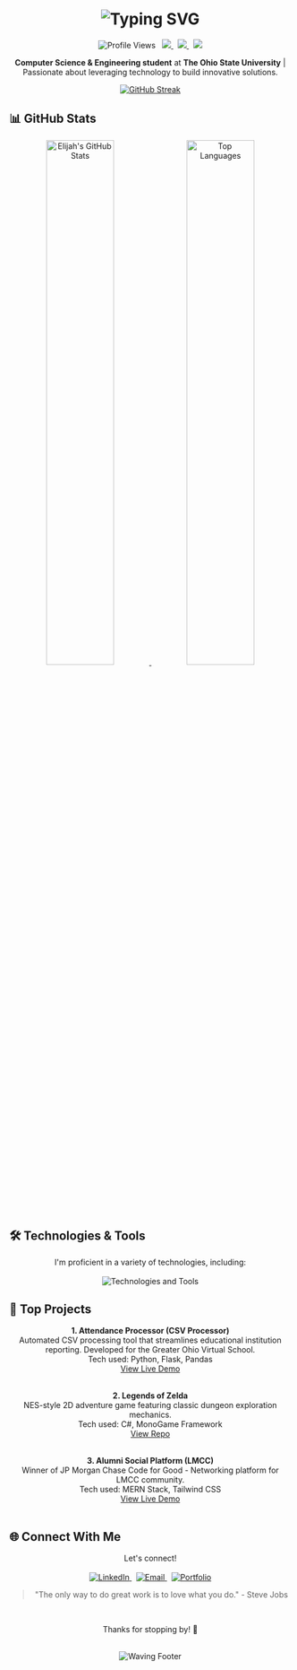 <h1 align="center">
  <img src="https://readme-typing-svg.herokuapp.com?font=Fira+Code&size=30&duration=3000&pause=1000&color=F7F7F7&center=true&vCenter=true&random=false&width=600&lines=👋+Hey+there!+I'm+Elijah+Paulman!;💻+CS+%26+Engineering+Student;🚀+Developer+%26+Innovator;🔍+Tech+Explorer" alt="Typing SVG" />
</h1>

<p align="center">
  <img src="https://komarev.com/ghpvc/?username=elipaulman&label=Profile%20views&color=0e75b6&style=flat" alt="Profile Views">
  &nbsp;
  <a href="https://epaulman.com" target="_blank" rel="noopener noreferrer">
    <img src="https://img.shields.io/badge/Personal_Website-epaulman.com-blue?style=flat&logo=google-chrome">
  </a>
  &nbsp;
  <a href="https://www.linkedin.com/in/elijahpaulman/" target="_blank" rel="noopener noreferrer">
    <img src="https://img.shields.io/badge/LinkedIn-Elijah_Paulman-blue?style=flat&logo=linkedin">
  </a>
  &nbsp;
  <a href="mailto:eli.paulman@gmail.com">
    <img src="https://img.shields.io/badge/Email-eli.paulman%40gmail.com-red?style=flat&logo=gmail">
  </a>
</p>

<p align="center">
  <b>Computer Science & Engineering student</b> at <b>The Ohio State University</b> | Passionate about leveraging technology to build innovative solutions.
</p>

<div align="center">
  <a href="https://github.com/elipaulman">
    <img src="https://github-readme-streak-stats.herokuapp.com?user=elipaulman&theme=transparent&hide_border=true&date_format=%5BY.%5Dn.j" alt="GitHub Streak" />
  </a>
</div>

## 📊 GitHub Stats

<div align="center">
  <a href="https://github.com/elipaulman">
    <img width="49%" src="https://github-readme-stats.vercel.app/api?username=elipaulman&hide_border=true&show_icons=true&bg_color=00000000&hide_rank=true&text_color=white" alt="Elijah's GitHub Stats">
  </a>
  <a href="https://github.com/elipaulman">
    <img width="49%" src="https://github-readme-stats.vercel.app/api/top-langs/?username=elipaulman&show_icons=true&hide_border=true&layout=compact&langs_count=6&count_private=true&bg_color=00000000&text_color=white" alt="Top Languages">
  </a>
</div>

## 🛠️ Technologies & Tools

<p align="center">
  I'm proficient in a variety of technologies, including:
  <br><br>
  <img src="https://skillicons.dev/icons?i=python,java,cs,javascript,react,nodejs,aws,git,github,mongo" alt="Technologies and Tools" />
</p>

## 🚀 Top Projects

<div align="center">

**1. Attendance Processor (CSV Processor)**
<br>
Automated CSV processing tool that streamlines educational institution reporting. Developed for the Greater Ohio Virtual School.
<br>
Tech used: Python, Flask, Pandas
<br>
<a href="https://govs-csv-processor.onrender.com/" target="_blank" rel="noopener noreferrer">View Live Demo</a>
<br><br>

**2. Legends of Zelda**
<br>
NES-style 2D adventure game featuring classic dungeon exploration mechanics.
<br>
Tech used: C#, MonoGame Framework
<br>
<a href="https://github.com/elipaulman/Legends-Of-Zelda" target="_blank" rel="noopener noreferrer">View Repo</a>
<br><br>

**3. Alumni Social Platform (LMCC)**
<br>
Winner of JP Morgan Chase Code for Good - Networking platform for LMCC community.
<br>
Tech used: MERN Stack, Tailwind CSS
<br>
<a href="https://alumni-network-platform-9aov.onrender.com" target="_blank" rel="noopener noreferrer">View Live Demo</a>
<br><br>
</div>

## 🌐 Connect With Me

<p align="center">
  Let's connect!
  <br><br>
  <a href="https://www.linkedin.com/in/elijahpaulman/" target="_blank" rel="noopener noreferrer">
    <img src="https://img.shields.io/badge/LinkedIn-%230077B5.svg?&style=for-the-badge&logo=linkedin&logoColor=white" alt="LinkedIn">
  </a>
  &nbsp;
  <a href="mailto:paulman.2@osu.edu">
    <img src="https://img.shields.io/badge/Email-%23D14836.svg?&style=for-the-badge&logo=gmail&logoColor=white" alt="Email">
  </a>
  &nbsp;
  <a href="https://epaulman.com" target="_blank" rel="noopener noreferrer">
    <img src="https://img.shields.io/badge/Website-%233781da.svg?&style=for-the-badge&logo=safari&logoColor=white" alt="Portfolio">
  </a>
</p>

<div align="center">
  <blockquote>
    "The only way to do great work is to love what you do." - Steve Jobs
  </blockquote>
  
  <br>
  
  Thanks for stopping by! 👋
  
  <br>
  
  <img src="https://capsule-render.vercel.app/api?type=waving&color=gradient&height=100&section=footer" alt="Waving Footer" />
</div>
